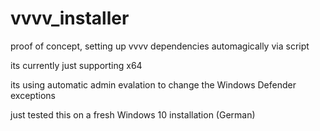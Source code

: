 # vvvv_installer
proof of concept, setting up vvvv dependencies automagically via script


its currently just supporting x64

its using automatic admin evalation to change the Windows Defender exceptions

just tested this on a fresh Windows 10 installation (German)
